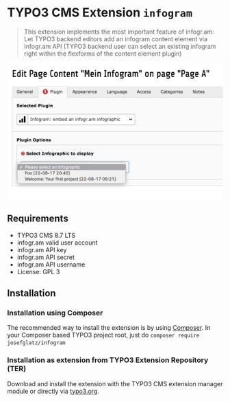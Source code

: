 # TYPO3 CMS Extension `infogram`

> This extension implements the most important feature of infogr.am: Let TYPO3 backend editors add an infogram content element via infogr.am API (TYPO3 backend user can select an existing infogram right within the flexforms of the content element plugin)

![Backend Screenshot](./Documentation/Images/ext-infogram-backend-v1.png "Extension Demo v1.x")

## Requirements

- TYPO3 CMS 8.7 LTS
- infogr.am valid user account
- infogr.am API key
- infogr.am API secret
- infogr.am API username
- License: GPL 3

## Installation

### Installation using Composer

The recommended way to install the extension is by using [Composer](https://getcomposer.org/). In your Composer based TYPO3 project root, just do `composer require josefglatz/infogram`

### Installation as extension from TYPO3 Extension Repository (TER)

Download and install the extension with the TYPO3 CMS extension manager module or directly via [typo3.org](https://typo3.org/extensions/repository/view/infogram).
